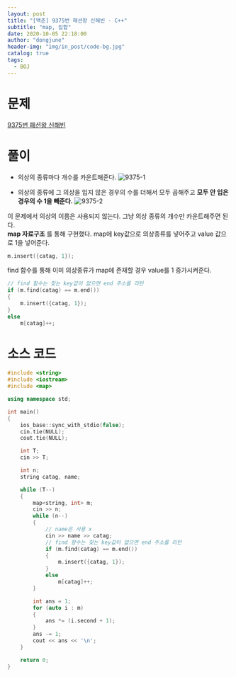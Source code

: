 ```yaml
---
layout: post
title: "[백준] 9375번 패션왕 신해빈 - C++"
subtitle: "map, 집합"
date: 2020-10-05 22:18:00
author: "dongjune"
header-img: "img/in_post/code-bg.jpg"
catalog: true
tags:
  - BOJ
---
```


# 문제

[9375번 패션왕 신해빈](https://www.acmicpc.net/problem/9375)

# 풀이

- 의상의 종류마다 개수를 카운트해준다.
  ![9375-1](https://user-images.githubusercontent.com/53213397/117606755-85533b80-b195-11eb-96cb-7babe14ea25d.png)


- 의상의 종류에 그 의상을 입지 않은 경우의 수를 더해서 모두 곱해주고 **모두 안 입은 경우의 수 1을 빼준다.**
  ![9375-2](https://user-images.githubusercontent.com/53213397/117606761-884e2c00-b195-11eb-8a5f-5933baa806e2.png)

이 문제에서 의상의 이름은 사용되지 않는다. 그냥 의상 종류의 개수만 카운트해주면 된다.  
**map 자료구조** 를 통해 구현했다. map에 key값으로 의상종류를 넣어주고 value 값으로 1을 넣어준다.

```c++
m.insert({catag, 1});
```

find 함수를 통해 이미 의상종류가 map에 존재할 경우 value를 1 증가시켜준다.

```c++
// find 함수는 찾는 key값이 없으면 end 주소를 리턴
if (m.find(catag) == m.end())
{
    m.insert({catag, 1});
}
else
    m[catag]++;
```

# 소스 코드

```c++
#include <string>
#include <iostream>
#include <map>

using namespace std;

int main()
{
    ios_base::sync_with_stdio(false);
    cin.tie(NULL);
    cout.tie(NULL);

    int T;
    cin >> T;

    int n;
    string catag, name;

    while (T--)
    {
        map<string, int> m;
        cin >> n;
        while (n--)
        {
            // name은 사용 x
            cin >> name >> catag;
            // find 함수는 찾는 key값이 없으면 end 주소를 리턴
            if (m.find(catag) == m.end())
            {
                m.insert({catag, 1});
            }
            else
                m[catag]++;
        }

        int ans = 1;
        for (auto i : m)
        {
            ans *= (i.second + 1);
        }
        ans -= 1;
        cout << ans << '\n';
    }

    return 0;
}
```
